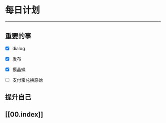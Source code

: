 
# 每日计划
---
## 重要的事

- [x]  dialog
- [x] 发布
- [x] 摸晶蝶
- [ ] 支付宝兑换原始



## 提升自己

  



## [[00.index]]










